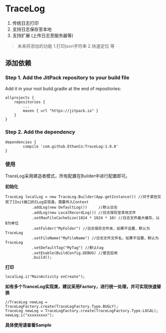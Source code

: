 # TraceLog #


1. 传统日志打印
2. 支持日志保存至本地
3. 支持扩展 (上传日志至服务器等)  

> 未来将添加的功能  1.打印json字符串 2.快速定位 等  

## 添加依赖 ##
### Step 1. Add the JitPack repository to your build file ###
Add it in your root build.gradle at the end of repositories:  

	allprojects {
		repositories {
			...
			maven { url "https://jitpack.io" }
		}
	}  

### Step 2. Add the dependency ###

	dependencies {
	        compile 'com.github.EthanCo:TraceLog:1.0.0'
	}

### 使用 ###

TraceLog采用建造者模式，所有配置在Builder中进行配置即可。  

**初始化**

	TraceLog localLog = new TraceLog.Builder(App.getInstance()) //对于某些实现了IInit接口的ILog实现类，需要传入Context
	            .addLog(new DefaultLog())     //默认日志
	            .addLog(new LocalRecordLog()) //日志保存至本地文件
	            .setMaxFileCacheSize(1024 * 1024 * 10) //日志文件最大缓存，以B为单位
	            .setFolder("MyFolder") //日志保存文件夹，如果不设置，默认为TraceLog
	            .setFileName("MyFileName") //日志文件文件名，如果不设置，默认为TraceLog
	            .setDefaultTag("MyTag") //默认tag
	            .setEnable(BuildConfig.DEBUG) //是否启用
	            .build();

**打印**  

	localLog.i("MainActivity onCreate");

**如有多个TranceLog实现类，建议采用Factory，进行统一处理，并可实现快速替换** 

	//TraceLog newLog = TraceLogFactory.create(TraceLogFactory.Type.BUGLY);
    TraceLog newLog = TraceLogFactory.create(TraceLogFactory.Type.LOCAL);
    newLog.i("xxxxxxxxx"); 

**具体使用请查看Sample**  

